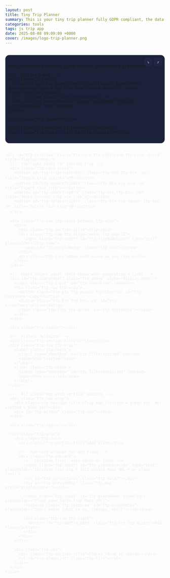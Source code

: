 ```yaml
---
layout: post
title: Tiny Trip Planner
summary: This is your tiny trip planner fully GDPR compliant, the data are stored only on your device.
categories: tools
tags: js trip app
date: 2025-08-08 09:09:09 +0000
cover: /images/logo-trip-planner.png
---
```


<script>
 // ---------- Predefined Trips (sample dataset) ----------
  window.PREDEFINED_TRIPS = [
    { id:'paris-2d', name:'Paris Highlights (2 days)', tags:['paris','france','europe','museum','landmarks'], places:[
      { name:'Eiffel Tower', lat:48.858370, lng:2.294481, notes:'Great views. Pre-book tickets.' },
      { name:'Louvre Museum', lat:48.860611, lng:2.337644, notes:'Mona Lisa time.' },
      { name:'Notre-Dame (outside)', lat:48.852968, lng:2.349902, notes:'Walk the Seine.' },
      { name:'Montmartre & Sacré-Cœur', lat:48.886705, lng:2.343104, notes:'Sunset on the steps.' },
    ]},
    { id:'tokyo-food', name:'Tokyo Food Crawl', tags:['tokyo','japan','food','markets','ramen'], places:[
      { name:'Tsukiji Outer Market', lat:35.665486, lng:139.770666, notes:'Fresh sushi breakfast.' },
      { name:'Ameya-Yokochō (Ueno)', lat:35.711246, lng:139.773719, notes:'Street eats + snacks.' },
      { name:'Ichiran Ramen Shibuya', lat:35.659022, lng:139.700475, notes:'Famous solo booths.' },
      { name:'Memory Lane (Omoide Yokochō)', lat:35.691340, lng:139.700531, notes:'Yakitori alley.' },
    ]},
    { id:'bucharest-day', name:'Bucharest City Day', tags:['bucharest','romania','old town','architecture'], places:[
      { name:'Old Town (Centrul Vechi)', lat:44.431220, lng:26.098839, notes:'Walk Lipscani streets.' },
      { name:'Romanian Athenaeum', lat:44.441334, lng:26.097317, notes:'Concert hall & photos.' },
      { name:'Palace of Parliament', lat:44.427539, lng:26.087536, notes:'Huge building tour.' },
      { name:'Herastrau Park', lat:44.476365, lng:26.080838, notes:'Relax by the lake.' },
    ]},
    { id:'nyc-1d', name:'NYC One-Day Blitz', tags:['new york','usa','city','iconic'], places:[
      { name:'Times Square', lat:40.758000, lng:-73.985500, notes:'Quick photo stop.' },
      { name:'Central Park (The Mall)', lat:40.773628, lng:-73.972533, notes:'Stroll through.' },
      { name:'Top of the Rock', lat:40.759101, lng:-73.979583, notes:'City view.' },
      { name:'Brooklyn Bridge', lat:40.706086, lng:-73.996864, notes:'Walk at sunset.' },
    ]},
  { 
    id: 'santorini-5d', 
    name: 'Santorini Greece (5 days)', 
    tags: ['santorini','greece','europe','beaches','historic','cliffs','boat','food'], 
    places: [
      { name: 'Orthodox Metropolitan Cathedral (Ypapanti), Fira', lat: 36.418889, lng: 25.431111, notes: 'Start here. Short walk to caldera path.' },
      { name: 'Cathedral of Saint John the Baptist (Catholic), Fira', lat: 36.41995, lng: 25.43185, notes: 'Baroque interior.' },
      { name: 'Agios Minas Church Viewpoint', lat: 36.4178, lng: 25.4308, notes: 'Classic caldera viewpoint.' },
      { name: 'Naoussa Restaurant (Fira)', lat: 36.42127, lng: 25.428107, notes: 'Dinner with caldera view.' },
      { name: 'PK Cocktail Bar', lat: 36.4209, lng: 25.4303, notes: 'Sunset drinks.' },
      { name: 'Pyrgos Kallistis', lat: 36.3918, lng: 25.4589, notes: 'Hilltop village with panoramic views.' },
      { name: 'Akrotiri Archaeological Site', lat: 36.35139, lng: 25.40361, notes: 'Bronze Age city preserved in ash.' },
      { name: 'Red Beach Viewpoint', lat: 36.348774, lng: 25.393743, notes: 'Photo stop with unique red cliffs.' },
      { name: 'Vlychada Beach', lat: 36.3425, lng: 25.4392, notes: 'Sculpted cliffs and calm waters.' },
      { name: 'Santo Wines', lat: 36.3869, lng: 25.4349, notes: 'Wine tasting at sunset.' },
      { name: 'Vlychada Marina', lat: 36.3465, lng: 25.4546, notes: 'Boat rental starting point.' },
      { name: 'Santorini SeaBreeze Rent a Boat', lat: 36.3467, lng: 25.4553, notes: 'Popular boat hire without license.' },
      { name: 'Red Beach (by boat)', lat: 36.3499, lng: 25.3938, notes: 'Swim stop accessible by sea.' },
      { name: 'Palea Kameni Hot Springs', lat: 36.4033, lng: 25.3956, notes: 'Warm sulfur waters in the caldera.' },
      { name: 'Ammoudi Bay', lat: 36.45818, lng: 25.37165, notes: 'Dock area under Oia with seafood tavernas.' },
      { name: 'Dimitris Ammoudi Taverna', lat: 36.4597, lng: 25.3712, notes: 'Seafood dinner by the water.' },
      { name: 'Oia Byzantine Castle Ruins', lat: 36.46001, lng: 25.37294, notes: 'Best visited early for views.' },
      { name: 'Caldera Viewpoint (Oia)', lat: 36.46063, lng: 25.37334, notes: 'Iconic cliffside views.' },
      { name: 'Melitini Oia', lat: 36.4613, lng: 25.3784, notes: 'Greek tapas with a view.' },
      { name: 'Kamari Beach', lat: 36.376159, lng: 25.484426, notes: 'Organized black sand beach.' },
      { name: 'Metaxi Mas', lat: 36.3853, lng: 25.4637, notes: 'Beloved local taverna; book ahead.' },
      { name: 'Imerovigli', lat: 36.4320, lng: 25.4200, notes: 'Cliff village with stunning vistas.' },
      { name: 'Skaros Rock', lat: 36.432378, lng: 25.418123, notes: 'Hike to fortress ruins with sea views.' },
      { name: 'Avocado Restaurant Imerovigli', lat: 36.4315, lng: 25.4218, notes: 'Casual lunch with view.' },
      { name: 'Ancient Thera', lat: 36.362969, lng: 25.47987, notes: 'Hilltop ruins with sweeping views.' },
      { name: 'Fira Old Town', lat: 36.4203, lng: 25.4322, notes: 'Shops, cafes, and last-minute views.' }
    ]
  }
  ];
</script>

<!-- Tiny Trip Planner — UI Polish: small top-right tools, labels, map padding, sub-card add form, trip visited toggle -->
<link rel="stylesheet" href="https://unpkg.com/leaflet@1.9.4/dist/leaflet.css" crossorigin>
<script src="https://unpkg.com/leaflet@1.9.4/dist/leaflet.js" crossorigin></script>

<div class="ttp" id="ttp-root">
  <!-- Shared content banner FIRST -->
  <div id="ttp-shareBanner" class="ttp-card ttp-share-banner" style="display:none;">
    <div class="ttp-row ttp-space-between ttp-wrap">
      <div>
        <div class="ttp-section-title">Shared content detected</div>
        <div class="ttp-muted" id="ttp-shareSummary">A friend sent you a trip.</div>
      </div>
      <div class="ttp-row ttp-wrap">
        <button class="ttp-btn ttp-accent ttp-btn--sm" id="ttp-importSharedNew">Import as New Trip</button>
        <button class="ttp-btn ttp-btn--sm" id="ttp-mergeSharedCurrent">Merge Places into Current</button>
        <button class="ttp-btn ttp-danger ttp-btn--sm" id="ttp-dismissShared">Dismiss</button>
      </div>
    </div>
    <div class="ttp-tiny ttp-muted">Note: Links are Base64-encoded and optionally gzip-compressed. They’re readable, not encrypted.</div>
  </div>

  <div class="ttp-gap"></div>

  <!-- Trip Starter (Unified Create/Search + Top-right utilities + Trip navbar) -->
  <div class="ttp-starter ttp-card ttp-card--tools">
    <!-- top-right tools -->
    <div class="ttp-card-tools">
      <input id="ttp-importFile" type="file" accept="application/json,.json" style="display:none;">
      <button class="ttp-btn ttp-btn--sm" id="ttp-importBtn" title="Import (merge)">⤵️</button>
      <button class="ttp-btn ttp-btn--sm" id="ttp-exportAllBtn" title="Export all">⤴️</button>
    </div>

    <div class="ttp-section-title">Create or search a trip</div>

    <!-- Unified input -->
    <div class="ttp-col">
      <input class="ttp-input" id="ttp-quickInput" type="text" placeholder="Type a new trip name (press Enter) or search predefined templates…">
      <!-- In-flow results list (no overlap) -->
      <div id="ttp-predefResults" class="ttp-predef-results" style="display:none;"></div>
    </div>

    <div class="ttp-spacer"></div>

    <div class="ttp-section-title">Your Trips</div>
    <div class="ttp-topbar-list" id="ttp-tripList"></div>

  </div>

  <div class="ttp-gap"></div>

  <!-- Content -->
  <div class="ttp-main">
    <div id="ttp-emptyState" class="ttp-card" style="display:none;">
      <div class="ttp-section-title">No trip selected</div>
      <p class="ttp-muted">Create a trip, open one, or use a predefined template.</p>
    </div>

    <div id="ttp-tripView" class="ttp-card ttp-edit-card ttp-card--tools" style="display:none;">
      <!-- top-right tools for current trip -->
      <div class="ttp-card-tools">
        <button id="ttp-tripVisitedBtn" class="ttp-btn ttp-btn--sm" title="Toggle trip visited">🗺️</button>
        <button id="ttp-exportTripBtn" class="ttp-btn ttp-btn--sm" title="Export this trip">⤴️</button>
        <button id="ttp-shareTripBtn" class="ttp-btn ttp-btn--sm" title="Share current trip via link">🔗</button>
        <button id="ttp-deleteTripBtn" class="ttp-btn ttp-danger ttp-btn--sm" title="Delete this trip">🗑️</button>
      </div>

      <div class="ttp-row ttp-space-between ttp-wrap">
        <div>
          <div class="ttp-section-title">Trip</div>
          <div class="ttp-row ttp-align-center ttp-gap-12">
            <input class="ttp-input" id="ttp-tripNameInput" type="text" placeholder="Trip name">
            <span id="ttp-tripIdBadge" class="ttp-kbd"></span>
          </div>
          <div class="ttp-tiny">Name auto-saves as you type.</div>
        </div>
      </div>

      <!-- Share output panel (only shown when generating a link) -->
      <div id="ttp-sharePanel" class="ttp-share" style="display:none;">
        <input class="ttp-input" id="ttp-shareLink" readonly>
        <div class="ttp-row ttp-wrap">
          <button class="ttp-btn ttp-accent ttp-btn--sm" id="ttp-copyShare">Copy</button>
          <button class="ttp-btn ttp-btn--sm" id="ttp-closeShare">Close</button>
          <span class="ttp-tiny ttp-muted" id="ttp-shareNote"></span>
        </div>
      </div>

      <div class="ttp-spacer"></div>

      <!-- Filters delimiter -->
      <div class="ttp-section-title">Filters</div>
      <div class="ttp-row ttp-wrap">
        <label class="ttp-check">
          <input type="checkbox" id="ttp-filterVisited" checked>
          <span>Show visited</span>
        </label>
        <label class="ttp-check">
          <input type="checkbox" id="ttp-filterUnvisited" checked>
          <span>Show unvisited</span>
        </label>
      </div>

      <!-- All places map with vertical padding -->
      <div class="ttp-map-wrap">
        <div class="ttp-section-title">Trip map (Visited = green pin, Not visited = blue pin)</div>
        <div id="ttp-allMap" class="ttp-map"></div>
      </div>

      <div class="ttp-spacer"></div>

      <div class="ttp-grid">
        <div class="ttp-col">
          <div class="ttp-section-title">Add place</div>

          <!-- sub-card wrapper for add place -->
          <div class="ttp-subcard">
            <!-- Location first; auto-parse on input -->
            <input class="ttp-input" id="ttp-placeLocation" type="text" placeholder="Location (lat,lng • full Google Maps URL • or place text)">
            <div id="ttp-parseStatus" class="ttp-muted"></div>
            <div id="ttp-previewMap" class="ttp-map" style="display:none;"></div>

            <input class="ttp-input" id="ttp-placeName" type="text" placeholder="Place name (auto from Maps URL)">
            <textarea class="ttp-textarea" id="ttp-placeNotes" placeholder="Short notes (what to do, timings, etc.)"></textarea>

            <div class="ttp-row ttp-right">
              <button id="ttp-addPlaceBtn" class="ttp-btn ttp-accent">Add Place</button>
            </div>
          </div>
        </div>

        <div class="ttp-col">
          <div class="ttp-section-title">Places (drag to reorder)</div>
          <ul id="ttp-placeList" class="ttp-list"></ul>
        </div>
      </div>
    </div>

  </div>
</div>

<style>
  /* ---------- SCOPED STYLES ---------- */
  .ttp { --bg:#0f1220; --panel:#161A2B; --panel2:#1B2138; --text:#E8ECF1; --muted:#A7B0C0; --accent:#6EE7B7; --danger:#f87171; --border:#27304a; }
  .ttp * { box-sizing:border-box; }
  .ttp .ttp-main { color:var(--text); }
  .ttp .ttp-card { background:var(--panel2); border:1px solid var(--border); border-radius:12px; padding:12px; position:relative; }
  .ttp .ttp-edit-card { border-radius:16px; }
  .ttp .ttp-gap { height:16px; }
  .ttp .ttp-section-title { font-size:13px; color:var(--muted); text-transform:uppercase; letter-spacing:.08em; margin:4px 0 8px; }
  .ttp .ttp-row { display:flex; gap:8px; align-items:center; }
  .ttp .ttp-space-between { justify-content:space-between; }
  .ttp .ttp-right { justify-content:flex-end; }
  .ttp .ttp-align-center { align-items:center; }
  .ttp .ttp-wrap { flex-wrap:wrap; }
  .ttp .ttp-col { display:flex; flex-direction:column; gap:6px; }
  .ttp .ttp-input, .ttp .ttp-textarea {
    width:100%; background:#111426; color:var(--text); border:1px solid var(--border);
    border-radius:10px; padding:10px; outline:none; font:inherit;
  }
  .ttp .ttp-textarea { min-height:80px; resize:vertical; }
  .ttp .ttp-btn { background:#1f2542; color:var(--text); border:1px solid var(--border); padding:9px 12px; border-radius:10px; cursor:pointer; font:inherit; }
  .ttp .ttp-btn:hover { filter:brightness(1.1); }
  .ttp .ttp-btn--sm { padding:6px 8px; border-radius:9px; font-size:12px; line-height:1; }
  .ttp .ttp-primary { background:#26305b; border-color:#2f3a6e; }
  .ttp .ttp-accent { background:#123c33; border-color:#104235; color:var(--accent); }
  .ttp .ttp-danger { background:#3a1416; border-color:#4a1d20; color:#ffb4b4; }
  .ttp .ttp-muted { color:var(--muted); font-size:13px; }
  .ttp .ttp-kbd { font-family:ui-monospace, SFMono-Regular, Menlo, Consolas, monospace; font-size:12px; padding:1px 6px; border:1px solid var(--border); border-radius:6px; background:#0d1020; color:var(--muted); }
  .ttp .ttp-tiny { font-size:12px; color:var(--muted); }

  .ttp .ttp-spacer { height:8px; }
  .ttp .ttp-map { width:100%; height:300px; border-radius:12px; overflow:hidden; border:1px solid var(--border); }
  .ttp .ttp-map-wrap { padding:14px 0; } /* highlight main map vertically */
  .ttp .ttp-list { list-style:none; padding:0; margin:0; display:grid; gap:8px; }
  .ttp .ttp-list-item { border:1px solid var(--border); border-radius:10px; padding:10px; background:#13182b; display:grid; gap:8px; }
  .ttp .ttp-title { font-weight:600; color:var(--text); }

  .ttp .ttp-subcard { border:1px solid var(--border); border-radius:10px; padding:10px; background:#13182b; display:grid; gap:8px; }

  /* actions grid */
  .ttp .ttp-actions { display:grid; grid-template-columns:1fr 1fr; gap:8px; }
  .ttp .ttp-handle-btn { cursor:grab; }
  .ttp .ttp-dragging { opacity:.6; }
  .ttp .ttp-drop-target { outline:2px dashed var(--accent); border-radius:10px; }

  .ttp .ttp-topbar-list { display:flex; gap:8px; flex-wrap:wrap; margin-top:10px; }
  .ttp .ttp-topbar-list .ttp-tripBtn { background:#13182b; border:1px solid var(--border); color:var(--text); padding:8px 10px; border-radius:10px; cursor:pointer; }
  .ttp .ttp-tripBtn.ttp-active { background:#123c33; border-color:#104235; color:var(--accent); }

  /* Predefined trips results — in-flow (no overlap) */
  .ttp .ttp-predef-results {
    display:grid; gap:8px; padding:8px; margin-top:8px;
    border:1px solid var(--border); border-radius:10px; background:#0f1428;
    max-height:320px; overflow:auto;
  }
  .ttp .ttp-predef-item { display:flex; flex-direction:column; gap:6px; border:1px solid var(--border); background:#121934; border-radius:8px; padding:8px; }
  .ttp .ttp-predef-title { font-weight:600; color:var(--text); }
  .ttp .ttp-predef-tags { font-size:12px; color:var(--muted); }
  .ttp .ttp-predef-actions { display:flex; gap:8px; flex-wrap:wrap; }

  /* Share panel & banner */
  .ttp .ttp-share { margin-top:10px; display:grid; gap:8px; }
  .ttp .ttp-share-banner { border-left:3px solid var(--accent); }

  /* Card top-right tools */
  .ttp .ttp-card--tools { position:relative; }
  .ttp .ttp-card-tools {
    position:absolute; top:8px; right:8px; display:flex; gap:6px; align-items:center;
  }
</style>

<script>
(function(){
  // ---------- Storage ----------
  const LS_KEY = 'tiny_trip_planner'; // stable key
  const db = { trips: [], lastTripId: 0, lastPlaceId: 0 };
  const root = document.getElementById('ttp-root');

  function loadDB(){ try{ const raw=localStorage.getItem(LS_KEY); if(raw) Object.assign(db, JSON.parse(raw)); }catch(e){ console.warn('DB load failed', e); } }
  function saveDB(){ localStorage.setItem(LS_KEY, JSON.stringify(db)); }
  function nextTripId(){ db.lastTripId+=1; saveDB(); return db.lastTripId; }
  function nextPlaceId(){ db.lastPlaceId+=1; saveDB(); return db.lastPlaceId; }

  // ---------- Predefined Trips from page (no built-ins here) ----------
  const PREDEFINED_TRIPS = Array.isArray(window.PREDEFINED_TRIPS) ? window.PREDEFINED_TRIPS : [];

  // ---------- Helpers ----------
  function getEl(id){ return root.querySelector('#'+id); }
  const els = {
    // starter unified
    quickInput: getEl('ttp-quickInput'),
    predefResults: getEl('ttp-predefResults'),
    tripList: getEl('ttp-tripList'),

    // share (banner + panel)
    shareBanner: getEl('ttp-shareBanner'),
    shareSummary: getEl('ttp-shareSummary'),
    importSharedNew: getEl('ttp-importSharedNew'),
    mergeSharedCurrent: getEl('ttp-mergeSharedCurrent'),
    dismissShared: getEl('ttp-dismissShared'),
    shareTripBtn: getEl('ttp-shareTripBtn'),
    sharePanel: getEl('ttp-sharePanel'),
    shareLink: getEl('ttp-shareLink'),
    copyShare: getEl('ttp-copyShare'),
    closeShare: getEl('ttp-closeShare'),
    shareNote: getEl('ttp-shareNote'),

    // main
    emptyState: getEl('ttp-emptyState'),
    tripView: getEl('ttp-tripView'),
    tripNameInput: getEl('ttp-tripNameInput'),
    tripIdBadge: getEl('ttp-tripIdBadge'),
    tripVisitedBtn: getEl('ttp-tripVisitedBtn'),
    deleteTripBtn: getEl('ttp-deleteTripBtn'),
    exportTripBtn: getEl('ttp-exportTripBtn'),

    placeLocation: getEl('ttp-placeLocation'),
    placeName: getEl('ttp-placeName'),
    placeNotes: getEl('ttp-placeNotes'),
    parseStatus: getEl('ttp-parseStatus'),
    previewMap: getEl('ttp-previewMap'),
    addPlaceBtn: getEl('ttp-addPlaceBtn'),
    placeList: getEl('ttp-placeList'),

    allMap: getEl('ttp-allMap'),
    filterVisited: getEl('ttp-filterVisited'),
    filterUnvisited: getEl('ttp-filterUnvisited'),

    // utilities
    importBtn: getEl('ttp-importBtn'),
    importFile: getEl('ttp-importFile'),
    exportAllBtn: getEl('ttp-exportAllBtn'),
  };

  function addTrip(name){
    const t = { id: nextTripId(), name: name || `Trip ${db.lastTripId}`, createdAt: Date.now(), visited:false, places: [] };
    db.trips.push(t); saveDB(); return t;
  }
  function getTrip(id){ return db.trips.find(t=>t.id===id); }
  function updateTripName(id, name){ const t=getTrip(id); if(t){ t.name=name; saveDB(); } }
  function deleteTrip(id){ const i=db.trips.findIndex(t=>t.id===id); if(i>-1){ db.trips.splice(i,1); saveDB(); } }

  function addPlace(tripId, {name, notes, lat, lng, locationInput, visited}){
    const t=getTrip(tripId); if(!t) return;
    t.places.push({
      id: nextPlaceId(),
      name: name || `Place ${db.lastPlaceId}`,
      notes: notes||'',
      lat, lng,
      locationInput: locationInput||'',
      visited: !!visited,
      createdAt: Date.now()
    });
    saveDB();
  }
  function updatePlace(tripId, placeId, patch){
    const t=getTrip(tripId); if(!t) return;
    const p=t.places.find(x=>x.id===placeId);
    if(p){ Object.assign(p, patch); saveDB(); }
  }
  function deletePlace(tripId, placeId){
    const t=getTrip(tripId); if(!t) return;
    const i=t.places.findIndex(x=>x.id===placeId);
    if(i>-1){ t.places.splice(i,1); saveDB(); }
  }
  function movePlace(tripId, fromIdx, toIdx){
    const t=getTrip(tripId); if(!t) return;
    if(fromIdx===toIdx || fromIdx<0 || toIdx<0 || fromIdx>=t.places.length || toIdx>t.places.length) return;
    const [item] = t.places.splice(fromIdx,1);
    t.places.splice(toIdx,0,item);
    saveDB();
  }

  function formatLatLng(lat,lng){ return `${Number(lat).toFixed(6)}, ${Number(lng).toFixed(6)}`; }
  function escapeHtml(s){ return String(s||'').replace(/[&<>"']/g, c => ({'&':'&amp;','<':'&lt;','>':'&gt;','"':'&quot;'}[c])); }
  function escapeAttr(s){ return escapeHtml(s).replace(/"/g,'&quot;'); }
  function isFullGmapsUrl(str){ return /https?:\/\/(www\.)?google\.com\/maps\//i.test(str||''); }
  function buildGmapsUrlFromLatLng(lat,lng,name){
    const base=`https://www.google.com/maps?q=${encodeURIComponent(lat+','+lng)}`;
    return name ? `${base}(${encodeURIComponent(name)})` : base;
  }

  // ---------- Google Maps desktop URL parsing only ----------
  function coordsFromGoogleUrl(input){
    try{
      const u = new URL(input);
      const href = u.href;
      const at = href.match(/@(-?\d+\.\d+),\s*(-?\d+\.\d+)/);
      if(at) return {lat:parseFloat(at[1]), lng:parseFloat(at[2])};
      const q = u.searchParams.get('q') || u.searchParams.get('ll');
      if(q){
        const m = q.match(/(-?\d+(\.\d+)?)\s*,\s*(-?\d+(\.\d+)?)/);
        if(m) return {lat:parseFloat(m[1]), lng:parseFloat(m[3])};
      }
      const bang = href.match(/!3d(-?\d+\.\d+)!4d(-?\d+\.\d+)/);
      if(bang) return {lat:parseFloat(bang[1]), lng:parseFloat(bang[2])};
    }catch(e){}
    return null;
  }
  function nameFromGoogleUrl(input){
    try{
      const u = new URL(input);
      const path = u.pathname || '';
      const placeIdx = path.indexOf('/place/');
      if(placeIdx !== -1){
        const seg = path.slice(placeIdx + 7).split('/')[0];
        const plusFixed = seg.replace(/\+/g,' ');
        let decoded = decodeURIComponent(plusFixed);
        decoded = decoded.replace(/`/g, "'").replace(/\s+/g,' ').trim();
        if(decoded) return decoded;
      }
      const q = u.searchParams.get('q');
      if(q && !/^-?\d+(\.\d+)?\s*,\s*-?\d+(\.\d+)?$/.test(q)){
        const plusFixed = q.replace(/\+/g,' ');
        let decoded = decodeURIComponent(plusFixed).replace(/`/g,"'").replace(/\s+/g,' ').trim();
        if(decoded) return decoded;
      }
    }catch(e){}
    return '';
  }

  // ---------- Geocoding (auto, debounced) ----------
  let currentTripId = null; // declared once
  let previewLeaflet = null;

  // SINGLE map vars
  let allMapLeaflet = null;
  let allMapMarkers = [];
  let allMapPolyline = null;

  function setStatus(msg, isErr=false){
    els.parseStatus.textContent = msg || '';
    els.parseStatus.style.color = isErr ? 'var(--danger)' : 'var(--muted)';
  }

  async function parseLocation(input){
    input = (input||'').trim();

    // Explicitly reject short mobile links
    if (/(^https?:\/\/)?(maps\.app\.goo\.gl|goo\.gl\/maps)/i.test(input)) {
      throw new Error('Mobile short links are not supported. Open the link and paste the full https://www.google.com/maps/... URL, or paste lat,lng.');
    }

    // 1) lat,lng
    const m = input.match(/^(-?\d+(\.\d+)?)\s*,\s*(-?\d+(\.\d+)?)$/);
    if(m) return {lat:parseFloat(m[1]), lng:parseFloat(m[3]), source:'latlng'};

    // 2) full google.com/maps URL
    if (isFullGmapsUrl(input)){
      const c = coordsFromGoogleUrl(input);
      if(c) return {...c, source:'google'};
    }

    // 3) OSM Nominatim text search (free)
    const url = `https://nominatim.openstreetmap.org/search?format=jsonv2&q=${encodeURIComponent(input)}&limit=1`;
    const res = await fetch(url, { headers:{'Accept':'application/json'} });
    if(!res.ok) throw new Error('Geocoding failed');
    const j = await res.json();
    if(Array.isArray(j) && j.length>0){
      const hit=j[0];
      return {lat:parseFloat(hit.lat), lng:parseFloat(hit.lon), source:'nominatim'};
    }
    throw new Error('No results for that place');
  }

  function debounce(fn, delay){ let t; return (...a)=>{ clearTimeout(t); t=setTimeout(()=>fn(...a), delay); }; }

  const autoParse = debounce(async ()=>{
    const input = els.placeLocation.value.trim();
    if(!input){ els.previewMap.style.display='none'; setStatus(''); return; }
    try{
      setStatus('Finding location…');
      const res = await parseLocation(input);
      setStatus(`OK (${res.source}) → ${formatLatLng(res.lat,res.lng)}`);
      if(previewLeaflet && previewLeaflet.remove) previewLeaflet.remove();
      previewLeaflet = showSinglePin(els.previewMap, res.lat, res.lng, false);
      els.previewMap.style.display='block';
      els.previewMap.dataset.lat = res.lat;
      els.previewMap.dataset.lng = res.lng;

      if (isFullGmapsUrl(input)){
        const nm = nameFromGoogleUrl(input);
        if(nm && !els.placeName.value) els.placeName.value = nm;
      }
    }catch(e){
      setStatus(`Error: ${e.message}`, true);
      els.previewMap.style.display='none';
    }
  }, 400);

  // ---------- Default Leaflet pin icons ----------
  const shadowUrl = 'https://unpkg.com/leaflet@1.9.4/dist/images/marker-shadow.png';
  const icon = (url)=> new L.Icon({
    iconUrl: url, shadowUrl: shadowUrl,
    iconSize: [25,41], iconAnchor: [12,41], popupAnchor: [1,-34], shadowSize: [41,41]
  });
  const visitedIcon   = icon('https://raw.githubusercontent.com/pointhi/leaflet-color-markers/master/img/marker-icon-green.png');
  const unvisitedIcon = icon('https://raw.githubusercontent.com/pointhi/leaflet-color-markers/master/img/marker-icon-blue.png');
  const highlightIcon = icon('https://raw.githubusercontent.com/pointhi/leaflet-color-markers/master/img/marker-icon-yellow.png');
  function pinIcon(visited){ return visited ? visitedIcon : unvisitedIcon; }

  // ---------- Map helpers ----------
  function showSinglePin(el, lat, lng, visited){
    el.innerHTML='';
    const map = L.map(el).setView([lat,lng], 14);
    L.tileLayer('https://{s}.tile.openstreetmap.org/{z}/{x}/{y}.png', {
      maxZoom:19, attribution:'&copy; <a href="https://www.openstreetmap.org/">OpenStreetMap</a> contributors'
    }).addTo(map);
    L.marker([lat,lng], { icon: pinIcon(visited) }).addTo(map);
    setTimeout(()=>map.invalidateSize(),100);
    return map;
  }

  function renderAllPlacesMap(){
    const t=getTrip(currentTripId); if(!t) return;

    if(!allMapLeaflet){
      allMapLeaflet = L.map(els.allMap).setView([0,0], 2);
      L.tileLayer('https://{s}.tile.openstreetmap.org/{z}/{x}/{y}.png', {
        maxZoom:19, attribution:'&copy; <a href="https://www.openstreetmap.org/">OpenStreetMap</a> contributors'
      }).addTo(allMapLeaflet);
      setTimeout(()=>allMapLeaflet.invalidateSize(), 100);
    }
    allMapMarkers.forEach(m=>allMapLeaflet.removeLayer(m));
    allMapMarkers = [];
    if(allMapPolyline){ allMapLeaflet.removeLayer(allMapPolyline); allMapPolyline=null; }

    const showVisited = els.filterVisited.checked;
    const showUnvisited = els.filterUnvisited.checked;

    const visible = getTrip(currentTripId).places
      .filter(p => (p.visited && showVisited) || (!p.visited && showUnvisited));

    const latlngs = [];

    for(const p of visible){
      const marker = L.marker([p.lat,p.lng], { icon: pinIcon(p.visited) })
        .addTo(allMapLeaflet)
        .bindPopup(`<strong>${escapeHtml(p.name)}</strong>${p.visited ? ' <span style="opacity:.7;">(visited)</span>' : ''}<br/>${formatLatLng(p.lat,p.lng)}`);
      allMapMarkers.push(marker);
      latlngs.push([p.lat, p.lng]);
    }

    if(latlngs.length >= 2){
      allMapPolyline = L.polyline(latlngs, { weight:3 }).addTo(allMapLeaflet);
    }

    if(latlngs.length){
      allMapLeaflet.fitBounds(L.latLngBounds(latlngs), { padding:[20,20] });
    }else{
      allMapLeaflet.setView([0,0], 2);
    }
  }

  function flashHighlight(lat, lng){
    if(!allMapLeaflet) return;
    const m = L.marker([lat,lng], { icon: highlightIcon, zIndexOffset: 1000 }).addTo(allMapLeaflet);
    setTimeout(()=>{ allMapLeaflet.removeLayer(m); }, 1500);
  }

  // ---------- UI ----------
  function renderTrips(){
    els.tripList.innerHTML='';
    const sorted=[...db.trips].sort((a,b)=>b.createdAt-a.createdAt);
    for(const t of sorted){
      const btn=document.createElement('button');
      btn.className='ttp-tripBtn' + (t.id===currentTripId ? ' ttp-active' : '');
      // indicate trip visited subtly with a check
      btn.textContent = `${t.name} (#${t.id})${t.visited ? ' ✅' : ''}`;
      btn.addEventListener('click',()=>openTrip(t.id));
      els.tripList.appendChild(btn);
    }
  }

  function openTrip(id){
    currentTripId = id;
    const t=getTrip(id); if(!t) return;
    // ensure legacy trips get "visited" field
    if(typeof t.visited !== 'boolean'){ t.visited = false; saveDB(); }

    els.emptyState.style.display='none';
    els.tripView.style.display='block';
    els.tripNameInput.value=t.name;
    els.tripIdBadge.textContent=`Trip #${t.id}`;

    // trip-level visited button styling/text
    setTripVisitedButton(t.visited);

    renderTrips();
    renderPlaces();
    renderAllPlacesMap();
  }

  function setTripVisitedButton(isVisited){
    if(!els.tripVisitedBtn) return;
    els.tripVisitedBtn.classList.toggle('ttp-accent', !!isVisited);
    els.tripVisitedBtn.textContent = isVisited ? '✅ Trip visited' : '🗺️ Mark trip visited';
    els.tripVisitedBtn.setAttribute('aria-pressed', isVisited ? 'true' : 'false');
  }

  function googleLinkForPlace(p){
    if (isFullGmapsUrl(p.locationInput)) return p.locationInput;
    return buildGmapsUrlFromLatLng(p.lat, p.lng, p.name);
  }

  function renderPlaces(){
    const t=getTrip(currentTripId);
    if(!t) return;
    els.placeList.innerHTML='';

    t.places.forEach((p, idx)=>{
      const li=document.createElement('li');
      li.className='ttp-list-item' + (p.visited ? ' ttp-place-visited' : '');
      li.dataset.index = idx;

      li.innerHTML=`
        <div>
          <div class="ttp-title">${escapeHtml(p.name)}</div>
          <div class="ttp-muted">#${p.id} • ${formatLatLng(p.lat,p.lng)}</div>
          <div class="ttp-muted">${escapeHtml(p.notes||'')}</div>
        </div>

        <div class="ttp-actions">
          <button class="ttp-btn ttp-primary" data-edit="${p.id}">✏️ Edit</button>
          <button class="ttp-btn ttp-danger" data-del="${p.id}">🗑️ Delete</button>
          <button class="ttp-btn ttp-accent" data-open="${p.id}" title="Open in Google Maps">📍 Open Map</button>
          <button class="ttp-btn ${p.visited ? 'ttp-accent' : ''}" data-visit="${p.id}" aria-pressed="${p.visited ? 'true':'false'}" title="Toggle visited">
            ${p.visited ? '✅ Visited' : '🗺️ Mark visited'}
          </button>
          <button class="ttp-btn ttp-handle-btn" draggable="true" data-handle="${idx}" title="Drag to reorder">↕️ Reorder</button>
        </div>
      `;

      li.querySelector(`[data-open="${p.id}"]`).addEventListener('click', ()=>{
        const url = googleLinkForPlace(p);
        window.open(url, '_blank', 'noopener,noreferrer');
      });

      li.querySelector(`[data-visit="${p.id}"]`).addEventListener('click', ()=>{
        updatePlace(t.id, p.id, { visited: !p.visited });
        renderPlaces();
        renderAllPlacesMap();
      });

      li.querySelector('[data-del]').addEventListener('click',()=>{
        if(confirm('Delete this place?')){ deletePlace(t.id, p.id); renderPlaces(); renderTrips(); renderAllPlacesMap(); }
      });

      li.querySelector('[data-edit]').addEventListener('click',()=>editPlaceInline(t.id,p));

      const handle = li.querySelector(`[data-handle="${idx}"]`);
      handle.addEventListener('dragstart', (ev)=>{
        ev.dataTransfer.setData('text/plain', String(idx));
        li.classList.add('ttp-dragging');
      });
      handle.addEventListener('dragend', ()=> li.classList.remove('ttp-dragging'));
      li.addEventListener('dragover', (ev)=>{ ev.preventDefault(); li.classList.add('ttp-drop-target'); });
      li.addEventListener('dragleave', ()=> li.classList.remove('ttp-drop-target'));
      li.addEventListener('drop', (ev)=>{
        ev.preventDefault();
        li.classList.remove('ttp-drop-target');
        const from = parseInt(ev.dataTransfer.getData('text/plain'),10);
        const to = parseInt(li.dataset.index,10);
        if(Number.isInteger(from) && Number.isInteger(to)){
          movePlace(t.id, from, to + (from < to ? 1 : 0));
          renderPlaces();
          renderAllPlacesMap();
        }
      });

      els.placeList.appendChild(li);
    });
  }

  function editPlaceInline(tripId, p){
    const container=document.createElement('div');
    container.className='ttp-list-item';
    container.innerHTML=`
      <div class="ttp-title">Edit: ${escapeHtml(p.name)}</div>

      <input class="ttp-input" id="eLoc" value="${escapeAttr(p.locationInput || formatLatLng(p.lat,p.lng))}" placeholder="Location (lat,lng / full GMaps URL / place text)">
      <div id="eStatus" class="ttp-muted"></div>
      <div id="eMap" class="ttp-map" style="display:none;"></div>

      <input class="ttp-input" id="eName" value="${escapeAttr(p.name)}" placeholder="Place name">
      <textarea class="ttp-textarea" id="eNotes" placeholder="Notes">${escapeHtml(p.notes||'')}</textarea>

      <div class="ttp-row ttp-right">
        <button class="ttp-btn ttp-primary" id="eSave">Save</button>
        <button class="ttp-btn" id="eCancel">Cancel</button>
      </div>
    `;
    els.placeList.prepend(container);

    let newCoords = {lat:p.lat, lng:p.lng};

    const eLoc = container.querySelector('#eLoc');
    const eName = container.querySelector('#eName');
    const eStatus = container.querySelector('#eStatus');
    const eMap = container.querySelector('#eMap');

    function setStatusInline(msg,isErr=false){ eStatus.textContent=msg||''; eStatus.style.color=isErr?'var(--danger)':'var(--muted)'; }

    const doAuto = debounce(async ()=>{
      const input = eLoc.value.trim();
      if(!input){ eMap.style.display='none'; setStatusInline(''); return; }
      try{
        setStatusInline('Finding location…');
        const res = await parseLocation(input);
        newCoords = {lat:res.lat, lng:res.lng};
        setStatusInline(`OK (${res.source}) → ${formatLatLng(res.lat,res.lng)}`);
        showSinglePin(eMap, res.lat, res.lng, p.visited); eMap.style.display='block';
        if (isFullGmapsUrl(input)){
          const nm = nameFromGoogleUrl(input);
          if(nm && (!eName.value || /^Place \d+$/.test(eName.value))) eName.value = nm;
        }
      }catch(err){
        setStatusInline(`Error: ${err.message}`, true);
        eMap.style.display='none';
      }
    }, 400);

    eLoc.addEventListener('input', doAuto);
    showSinglePin(eMap, p.lat, p.lng, p.visited); eMap.style.display='block';

    container.querySelector('#eSave').addEventListener('click',()=>{
      const name = eName.value.trim() || p.name;
      const notes = container.querySelector('#eNotes').value;
      const locationInput = eLoc.value.trim();
      updatePlace(tripId, p.id, { name, notes, lat:newCoords.lat, lng:newCoords.lng, locationInput });
      renderPlaces();
      renderAllPlacesMap();
    });
    container.querySelector('#eCancel').addEventListener('click',()=>renderPlaces());
  }

  // ---------- Import / Export (file) ----------
  function download(filename, text){
    const blob = new Blob([text], {type:'application/json'});
    const url = URL.createObjectURL(blob);
    const a = document.createElement('a');
    a.href=url; a.download=filename; document.body.appendChild(a); a.click();
    setTimeout(()=>{ document.body.removeChild(a); URL.revokeObjectURL(url); }, 0);
  }
  function timestamp(){ const d=new Date(); return d.toISOString().replace(/[:.]/g,'-'); }

  function exportAll(){
    const payload = { version: 1, exportedAt: new Date().toISOString(), data: db };
    download(`trip-planner-all-${timestamp()}.json`, JSON.stringify(payload, null, 2));
  }
  function exportTrip(id){
    const t=getTrip(id); if(!t){ alert('No trip selected'); return; }
    const payload = { version: 1, exportedAt: new Date().toISOString(), data: { trip: t } };
    download(`trip-${t.id}-${slug(t.name)}-${timestamp()}.json`, JSON.stringify(payload, null, 2));
  }
  function slug(s){ return String(s||'trip').toLowerCase().replace(/[^a-z0-9]+/g,'-').replace(/^-+|-+$/g,'').slice(0,40); }

  async function importMerge(obj){
    const data = obj?.data ?? obj;
    if(!data){ alert('Invalid file: missing data'); return; }

    let trips = [];
    if(Array.isArray(data.trips)){ trips = data.trips; }
    else if(data.trip){ trips = [data.trip]; }
    else if(Array.isArray(obj)){ trips = obj; }
    else if(data.name && Array.isArray(data.places)){ trips = [data]; }

    if(!Array.isArray(trips) || trips.length===0){ alert('No trips found to import'); return; }

    const addedTripIds = [];
    for(const incoming of trips){
      const newTrip = {
        id: nextTripId(),
        name: incoming.name || `Imported Trip ${db.lastTripId}`,
        createdAt: Date.now(),
        visited: !!incoming.visited,
        places: []
      };
      const places = Array.isArray(incoming.places) ? incoming.places : [];
      for(const p of places){
        newTrip.places.push({
          id: nextPlaceId(),
          name: p.name || `Imported Place ${db.lastPlaceId}`,
          notes: p.notes || '',
          lat: Number(p.lat) || 0,
          lng: Number(p.lng) || 0,
          locationInput: p.locationInput || '',
          visited: !!p.visited,
          createdAt: Date.now()
        });
      }
      db.trips.push(newTrip);
      addedTripIds.push(newTrip.id);
    }
    saveDB();
    renderTrips();
    if(addedTripIds.length){ openTrip(addedTripIds[addedTripIds.length-1]); }
    alert(`Imported ${addedTripIds.length} trip(s).`);
  }

  // ---------- Share Links (gzip + Base64URL in #hash) ----------
  function uint8ToBase64(bytes){
    let bin = '';
    const chunk = 0x8000;
    for(let i=0; i<bytes.length; i+=chunk){
      bin += String.fromCharCode.apply(null, bytes.subarray(i, i+chunk));
    }
    return btoa(bin);
  }
  function base64ToUint8(b64){
    const bin = atob(b64);
    const bytes = new Uint8Array(bin.length);
    for(let i=0; i<bin.length; i++) bytes[i] = bin.charCodeAt(i);
    return bytes;
  }
  function toBase64Url(bytes){
    return uint8ToBase64(bytes).replace(/\+/g,'-').replace(/\//g,'_').replace(/=+$/,'');
  }
  function fromBase64Url(str){
    const b64 = str.replace(/-/g,'+').replace(/_/g,'/');
    const pad = b64.length % 4 ? '='.repeat(4 - (b64.length % 4)) : '';
    return base64ToUint8(b64 + pad);
  }

  async function gzipCompress(str){
    try{
      if('CompressionStream' in window){
        const cs = new CompressionStream('gzip');
        const stream = new Blob([str]).stream().pipeThrough(cs);
        const buf = await new Response(stream).arrayBuffer();
        return new Uint8Array(buf);
      }
    }catch(e){}
    return new TextEncoder().encode(str);
  }
  async function gzipDecompress(bytes){
    try{
      if('DecompressionStream' in window){
        const ds = new DecompressionStream('gzip');
        const stream = new Blob([bytes]).stream().pipeThrough(ds);
        return await new Response(stream).text();
      }
    }catch(e){}
    return new TextDecoder().decode(bytes);
  }

  async function makeShareLink(payloadObj){
    const json = JSON.stringify(payloadObj);
    const bytes = await gzipCompress(json);
    const encoded = toBase64Url(bytes);
    const url = `${location.origin}${location.pathname}#ttp-share=${encoded}`;
    return { url, usedGzip: ('CompressionStream' in window), length: url.length };
  }

  function showSharePanel(url, note){
    els.shareLink.value = url;
    els.sharePanel.style.display = 'grid';
    els.shareNote.textContent = note || '';
  }
  function hideSharePanel(){
    els.sharePanel.style.display = 'none';
    els.shareLink.value = '';
    els.shareNote.textContent = '';
  }
  async function shareCurrentTrip(){
    if(!currentTripId){ alert('Open a trip first'); return; }
    const t = getTrip(currentTripId);
    const payload = { version: 1, exportedAt: new Date().toISOString(), data: { trip: t } };
    const { url, usedGzip, length } = await makeShareLink(payload);
    let note = usedGzip ? 'Compressed with gzip + Base64. ' : 'No gzip support detected — using plain Base64. ';
    if(length > 4000) note += `Warning: link length is ${length} chars; some apps may truncate long links.`;
    showSharePanel(url, note);
  }

  async function tryLoadSharedFromHash(){
    const h = location.hash || '';
    const prefix = '#ttp-share=';
    if(!h.startsWith(prefix)) return null;
    const encoded = h.slice(prefix.length);
    try{
      const bytes = fromBase64Url(encoded);
      const text = await gzipDecompress(bytes);
      const obj = JSON.parse(text);

      const data = obj?.data ?? obj;
      let summary = 'A friend sent you a trip.';
      if(data?.trip){
        const name = data.trip.name || 'Untitled';
        const count = Array.isArray(data.trip.places) ? data.trip.places.length : 0;
        summary = `Trip: "${name}" with ${count} place(s).`;
      }else if(Array.isArray(data?.trips)){
        summary = `Dataset with ${data.trips.length} trip(s).`;
      }else if(data?.name && Array.isArray(data?.places)){
        const count = data.places.length;
        summary = `Trip: "${data.name}" with ${count} place(s).`;
      }
      els.shareSummary.textContent = summary;
      els.shareBanner.style.display = 'block';

      els.importSharedNew.onclick = async ()=>{
        await importMerge(obj);
        clearHash();
        els.shareBanner.style.display='none';
      };
      els.mergeSharedCurrent.onclick = async ()=>{
        const dataIn = obj?.data ?? obj;
        if(!currentTripId){ alert('Open or create a trip first to merge places.'); return; }
        const t = getTrip(currentTripId);
        if(dataIn?.trip && Array.isArray(dataIn.trip.places)){
          dataIn.trip.places.forEach(p=>{
            t.places.push({
              id: nextPlaceId(),
              name: p.name || `Imported Place ${db.lastPlaceId}`,
              notes: p.notes || '',
              lat: Number(p.lat) || 0,
              lng: Number(p.lng) || 0,
              locationInput: p.locationInput || '',
              visited: !!p.visited,
              createdAt: Date.now()
            });
          });
          saveDB(); renderPlaces(); renderAllPlacesMap(); clearHash(); els.shareBanner.style.display='none';
        }else{
          alert('Merge is available for a single shared trip. Use "Import as New Trip" for multi-trip data.');
        }
      };
      els.dismissShared.onclick = ()=>{ clearHash(); els.shareBanner.style.display='none'; };

      return obj;
    }catch(e){
      console.error('Failed to parse shared data:', e);
      els.shareSummary.textContent = 'Could not read shared content.';
      els.mergeSharedCurrent.style.display = 'none';
      els.importSharedNew.textContent = 'Dismiss';
      els.importSharedNew.onclick = ()=>{ clearHash(); els.shareBanner.style.display='none'; };
      els.shareBanner.style.display = 'block';
      return null;
    }
  }
  function clearHash(){
    if(history.replaceState){
      history.replaceState(null, '', location.pathname + location.search);
    }else{
      location.hash = '';
    }
  }

  // ---------- Unified Create/Search logic ----------
  function searchPredefs(q){
    if(!Array.isArray(PREDEFINED_TRIPS)) return [];
    q = (q||'').trim().toLowerCase();
    if(!q) return [];
    const words = q.split(/\s+/).filter(Boolean);
    const scored = PREDEFINED_TRIPS.map(t=>{
      const hay = (t.name + ' ' + (t.tags||[]).join(' ')).toLowerCase();
      const score = words.reduce((s,w)=> s + (hay.includes(w) ? 1 : 0), 0);
      return { trip:t, score };
    }).filter(x=>x.score>0);
    scored.sort((a,b)=> b.score - a.score || a.trip.name.localeCompare(b.trip.name));
    return scored.slice(0,8).map(x=>x.trip);
  }

  function renderUnifiedResults(){
    const q = els.quickInput.value.trim();
    const results = searchPredefs(q);
    const box = els.predefResults;
    box.innerHTML = '';

    if(q){
      // First item: Create trip named "q"
      const createItem = document.createElement('div');
      createItem.className = 'ttp-predef-item';
      createItem.innerHTML = `
        <div class="ttp-predef-title">➕ Create trip named “${escapeHtml(q)}”</div>
        <div class="ttp-predef-tags">Press Enter or click to create a new trip.</div>
      `;
      createItem.addEventListener('click', ()=>{
        const t = addTrip(q);
        els.quickInput.value = '';
        box.style.display = 'none';
        renderTrips(); openTrip(t.id);
      });
      box.appendChild(createItem);
    }

    // Then template matches
    results.forEach(tpl=>{
      const item = document.createElement('div');
      item.className='ttp-predef-item';
      item.innerHTML = `
        <div class="ttp-predef-title">${escapeHtml(tpl.name)}</div>
        <div class="ttp-predef-tags">Tags: ${(tpl.tags||[]).map(t=>`<span>#${escapeHtml(t)}</span>`).join(' ')}</div>
        <div class="ttp-predef-actions">
          <button class="ttp-btn ttp-accent ttp-btn--sm" data-add>➕ Add as New Trip</button>
          <button class="ttp-btn ttp-btn--sm" data-merge>➕ Add Places to Current</button>
        </div>
      `;
      item.querySelector('[data-add]').addEventListener('click', ()=>{
        const newTrip = {
          id: nextTripId(),
          name: tpl.name || 'New Trip',
          createdAt: Date.now(),
          visited: !!tpl.visited,
          places: []
        };
        (tpl.places||[]).forEach(p=>{
          newTrip.places.push({
            id: nextPlaceId(),
            name: p.name,
            notes: p.notes || '',
            lat: Number(p.lat),
            lng: Number(p.lng),
            locationInput: p.locationInput || '',
            visited: !!p.visited,
            createdAt: Date.now()
          });
        });
        db.trips.push(newTrip); saveDB();
        els.predefResults.style.display='none'; els.quickInput.value='';
        renderTrips(); openTrip(newTrip.id);
      });
      item.querySelector('[data-merge]').addEventListener('click', ()=>{
        if(!currentTripId){ alert('Open or create a trip first to merge places.'); return; }
        const t = getTrip(currentTripId);
        (tpl.places||[]).forEach(p=>{
          t.places.push({
            id: nextPlaceId(),
            name: p.name,
            notes: p.notes || '',
            lat: Number(p.lat),
            lng: Number(p.lng),
            locationInput: p.locationInput || '',
            visited: !!p.visited,
            createdAt: Date.now()
          });
        });
        saveDB();
        els.predefResults.style.display='none';
        renderPlaces(); renderAllPlacesMap();
      });
      box.appendChild(item);
    });

    box.style.display = (q || results.length) ? 'grid' : 'none';
  }

  // ---------- Events ----------
  // Unified input: Enter creates a new trip with typed name
  els.quickInput.addEventListener('keydown', (e)=>{
    if(e.key === 'Enter'){
      e.preventDefault();
      const name = els.quickInput.value.trim();
      if(!name) return;
      const t = addTrip(name);
      els.quickInput.value = '';
      els.predefResults.style.display='none';
      renderTrips(); openTrip(t.id);
    }
  });
  els.quickInput.addEventListener('input', debounce(renderUnifiedResults, 150));

  // Trip-level events
  els.tripNameInput.addEventListener('input', debounce(()=>{
    if(currentTripId){
      const name = els.tripNameInput.value.trim();
      updateTripName(currentTripId, name || `Trip ${currentTripId}`);
      renderTrips();
    }
  }, 300));

  els.tripVisitedBtn.addEventListener('click', ()=>{
    if(!currentTripId) return;
    const t = getTrip(currentTripId);
    t.visited = !t.visited;
    saveDB();
    setTripVisitedButton(t.visited);
    renderTrips();
  });

  els.deleteTripBtn.addEventListener('click', ()=>{
    if(!currentTripId) return;
    const t=getTrip(currentTripId); if(!t) return;
    if(confirm(`Delete "${t.name}" and all its places?`)){
      deleteTrip(currentTripId);
      currentTripId=null;
      els.tripView.style.display='none';
      els.emptyState.style.display='block';
      renderTrips();
    }
  });

  // Import / Export (file)
  els.exportAllBtn.addEventListener('click', exportAll);
  els.exportTripBtn.addEventListener('click', ()=> currentTripId ? exportTrip(currentTripId) : alert('Open a trip first'));
  els.importBtn.addEventListener('click', ()=> els.importFile.click());
  els.importFile.addEventListener('change', async (e)=>{
    const file = e.target.files?.[0];
    if(!file) return;
    try{
      const text = await file.text();
      const json = JSON.parse(text);
      await importMerge(json);
    }catch(err){
      console.error(err);
      alert('Could not import this file. Make sure it is a JSON export from this app.');
    }finally{
      e.target.value = '';
    }
  });

  // Share (trip-level only)
  els.shareTripBtn.addEventListener('click', shareCurrentTrip);
  els.copyShare.addEventListener('click', async ()=>{
    try{
      await navigator.clipboard.writeText(els.shareLink.value);
      els.shareNote.textContent = (els.shareNote.textContent||'') + ' Copied!';
    }catch(e){
      els.shareNote.textContent = 'Could not auto-copy. Select and copy manually.';
    }
  });
  els.closeShare.addEventListener('click', hideSharePanel);

  // Add place flow
  els.placeLocation.addEventListener('input', autoParse);
  els.addPlaceBtn.addEventListener('click', ()=>{
    if(!currentTripId) return;
    const name = els.placeName.value.trim();
    const notes = els.placeNotes.value;
    const locInput = els.placeLocation.value.trim();
    const lat = parseFloat(els.previewMap.dataset.lat);
    const lng = parseFloat(els.previewMap.dataset.lng);
    const visited = false; // new places default unvisited
    if(!isFinite(lat) || !isFinite(lng)){
      alert('Type a location (lat,lng / full Google Maps URL / text) and wait for it to resolve first.');
      return;
    }
    addPlace(currentTripId, { name, notes, lat, lng, locationInput: locInput, visited });

    els.placeName.value=''; els.placeNotes.value=''; els.placeLocation.value='';
    els.previewMap.style.display='none'; els.previewMap.dataset.lat=''; els.previewMap.dataset.lng='';
    if(previewLeaflet && previewLeaflet.remove) previewLeaflet.remove(); previewLeaflet=null;

    renderPlaces(); renderTrips(); renderAllPlacesMap();
    flashHighlight(lat, lng);
  });

  // Map filters
  els.filterVisited.addEventListener('change', renderAllPlacesMap);
  els.filterUnvisited.addEventListener('change', renderAllPlacesMap);

  // ---------- Init ----------
  async function init(){
    loadDB();
    // backfill visited=false for older trips missing the flag
    db.trips.forEach(t=>{ if(typeof t.visited!=='boolean'){ t.visited=false; } });
    saveDB();

    renderTrips();
    if(db.trips.length===0){
      els.emptyState.style.display='block';
    }else{
      const latest=[...db.trips].sort((a,b)=>b.createdAt-a.createdAt)[0];
      openTrip(latest.id);
    }
    await tryLoadSharedFromHash(); // shows banner before starter (already placed above)
  }
  init();
})();
</script>
